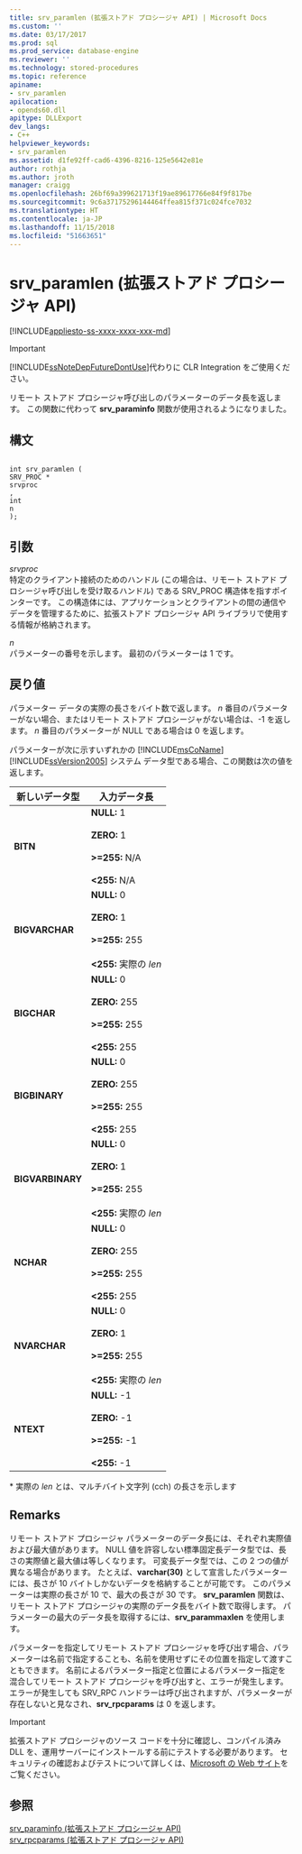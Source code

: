 ```yaml
---
title: srv_paramlen (拡張ストアド プロシージャ API) | Microsoft Docs
ms.custom: ''
ms.date: 03/17/2017
ms.prod: sql
ms.prod_service: database-engine
ms.reviewer: ''
ms.technology: stored-procedures
ms.topic: reference
apiname:
- srv_paramlen
apilocation:
- opends60.dll
apitype: DLLExport
dev_langs:
- C++
helpviewer_keywords:
- srv_paramlen
ms.assetid: d1fe92ff-cad6-4396-8216-125e5642e81e
author: rothja
ms.author: jroth
manager: craigg
ms.openlocfilehash: 26bf69a399621713f19ae89617766e84f9f817be
ms.sourcegitcommit: 9c6a37175296144464ffea815f371c024fce7032
ms.translationtype: HT
ms.contentlocale: ja-JP
ms.lasthandoff: 11/15/2018
ms.locfileid: "51663651"
---
```

# <a name="srvparamlen-extended-stored-procedure-api"></a>srv_paramlen (拡張ストアド プロシージャ API)
[!INCLUDE[appliesto-ss-xxxx-xxxx-xxx-md](../../includes/appliesto-ss-xxxx-xxxx-xxx-md.md)]
    
> [!IMPORTANT]  
>  [!INCLUDE[ssNoteDepFutureDontUse](../../includes/ssnotedepfuturedontuse-md.md)]代わりに CLR Integration をご使用ください。  
  
 リモート ストアド プロシージャ呼び出しのパラメーターのデータ長を返します。 この関数に代わって **srv_paraminfo** 関数が使用されるようになりました。  
  
## <a name="syntax"></a>構文  
  
```  
  
int srv_paramlen (  
SRV_PROC *  
srvproc  
,  
int  
n   
);  
```  
  
## <a name="arguments"></a>引数  
 *srvproc*  
 特定のクライアント接続のためのハンドル (この場合は、リモート ストアド プロシージャ呼び出しを受け取るハンドル) である SRV_PROC 構造体を指すポインターです。 この構造体には、アプリケーションとクライアントの間の通信やデータを管理するために、拡張ストアド プロシージャ API ライブラリで使用する情報が格納されます。  
  
 *n*  
 パラメーターの番号を示します。 最初のパラメーターは 1 です。  
  
## <a name="returns"></a>戻り値  
 パラメーター データの実際の長さをバイト数で返します。 *n* 番目のパラメーターがない場合、またはリモート ストアド プロシージャがない場合は、-1 を返します。 *n* 番目のパラメーターが NULL である場合は 0 を返します。  
  
 パラメーターが次に示すいずれかの [!INCLUDE[msCoName](../../includes/msconame-md.md)] [!INCLUDE[ssVersion2005](../../includes/ssversion2005-md.md)] システム データ型である場合、この関数は次の値を返します。  
  
|新しいデータ型|入力データ長|  
|--------------------|-----------------------|  
|**BITN**|**NULL:** 1<br /><br /> **ZERO:** 1<br /><br /> **>=255:** N/A<br /><br /> **<255:** N/A|  
|**BIGVARCHAR**|**NULL:** 0<br /><br /> **ZERO:** 1<br /><br /> **>=255:** 255<br /><br /> **<255:** 実際の *len*|  
|**BIGCHAR**|**NULL:** 0<br /><br /> **ZERO:** 255<br /><br /> **>=255:** 255<br /><br /> **<255:** 255|  
|**BIGBINARY**|**NULL:** 0<br /><br /> **ZERO:** 255<br /><br /> **>=255:** 255<br /><br /> **<255:** 255|  
|**BIGVARBINARY**|**NULL:** 0<br /><br /> **ZERO:** 1<br /><br /> **>=255:** 255<br /><br /> **<255:** 実際の *len*|  
|**NCHAR**|**NULL:** 0<br /><br /> **ZERO:** 255<br /><br /> **>=255:** 255<br /><br /> **<255:** 255|  
|**NVARCHAR**|**NULL:** 0<br /><br /> **ZERO:** 1<br /><br /> **>=255:** 255<br /><br /> **<255:** 実際の *len*|  
|**NTEXT**|**NULL:** -1<br /><br /> **ZERO:** -1<br /><br /> **>=255:** -1<br /><br /> **\<255:** -1|  
  
 \*   実際の *len* とは、マルチバイト文字列 (cch) の長さを示します  
  
## <a name="remarks"></a>Remarks  
 リモート ストアド プロシージャ パラメーターのデータ長には、それぞれ実際値および最大値があります。 NULL 値を許容しない標準固定長データ型では、長さの実際値と最大値は等しくなります。 可変長データ型では、この 2 つの値が異なる場合があります。 たとえば、**varchar(30)** として宣言したパラメーターには、長さが 10 バイトしかないデータを格納することが可能です。 このパラメーターは実際の長さが 10 で、最大の長さが 30 です。 **srv_paramlen** 関数は、リモート ストアド プロシージャの実際のデータ長をバイト数で取得します。 パラメーターの最大のデータ長を取得するには、**srv_parammaxlen** を使用します。  
  
 パラメーターを指定してリモート ストアド プロシージャを呼び出す場合、パラメーターは名前で指定することも、名前を使用せずにその位置を指定して渡すこともできます。 名前によるパラメーター指定と位置によるパラメーター指定を混合してリモート ストアド プロシージャを呼び出すと、エラーが発生します。 エラーが発生しても SRV_RPC ハンドラーは呼び出されますが、パラメーターが存在しないと見なされ、**srv_rpcparams** は 0 を返します。  
  
> [!IMPORTANT]  
>  拡張ストアド プロシージャのソース コードを十分に確認し、コンパイル済み DLL を、運用サーバーにインストールする前にテストする必要があります。 セキュリティの確認およびテストについて詳しくは、[Microsoft の Web サイト](https://go.microsoft.com/fwlink/?LinkID=54761&amp;clcid=0x409https://msdn.microsoft.com/security/)をご覧ください。  
  
## <a name="see-also"></a>参照  
 [srv_paraminfo &#40;拡張ストアド プロシージャ API&#41;](../../relational-databases/extended-stored-procedures-reference/srv-paraminfo-extended-stored-procedure-api.md)   
 [srv_rpcparams &#40;拡張ストアド プロシージャ API&#41;](../../relational-databases/extended-stored-procedures-reference/srv-rpcparams-extended-stored-procedure-api.md)  
  
  
